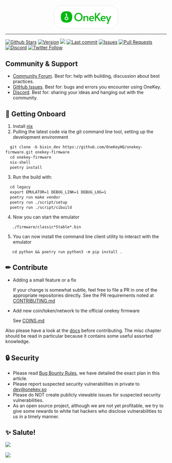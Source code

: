 <p align="center">
<img width="200" src="https://github.com/rayston92/graph_bed/blob/e3b2c938fc5b17d68531f69178908afb16266e6a/img/onekey_logo_badge_border.png?raw=trueg"/>
</p>

---

[![Github Stars](https://img.shields.io/github/stars/OneKeyHQ/firmware?t&logo=github&style=for-the-badge&labelColor=000)](https://github.com/OneKeyHQ/firmware/stargazers)
[![Version](https://img.shields.io/github/release/OneKeyHQ/firmware.svg?style=for-the-badge&labelColor=000)](https://github.com/OneKeyHQ/firmware/releases)
[![](https://img.shields.io/github/contributors-anon/OneKeyHQ/firmware?style=for-the-badge&labelColor=000)](https://github.com/OneKeyHQ/firmware/graphs/contributors)
[![Last commit](https://img.shields.io/github/last-commit/OneKeyHQ/firmware.svg?style=for-the-badge&labelColor=000)](https://github.com/OneKeyHQ/firmware/commits/onekey)
[![Issues](https://img.shields.io/github/issues-raw/OneKeyHQ/firmware.svg?style=for-the-badge&labelColor=000)](https://github.com/OneKeyHQ/firmware/issues?q=is%3Aissue+is%3Aopen)
[![Pull Requests](https://img.shields.io/github/issues-pr-raw/OneKeyHQ/firmware.svg?style=for-the-badge&labelColor=000)](https://github.com/OneKeyHQ/firmware/pulls?q=is%3Apr+is%3Aopen)
[![Discord](https://img.shields.io/discord/868309113942196295?style=for-the-badge&labelColor=000)](https://discord.gg/onekey)
[![Twitter Follow](https://img.shields.io/twitter/follow/OneKeyHQ?style=for-the-badge&labelColor=000)](https://twitter.com/OneKeyHQ)


## Community & Support

- [Community Forum](https://github.com/orgs/OneKeyHQ/discussions). Best for: help with building, discussion about best practices.
- [GitHub Issues](https://github.com/OneKeyHQ/firmware/issues). Best for: bugs and errors you encounter using OneKey.
- [Discord](https://discord.gg/onekey). Best for: sharing your ideas and hanging out with the community.


## 🚀 Getting Onboard

1. Install [nix](https://nixos.org/download.html)
2. Pulling the latest code via the git command line tool,  setting up the development environment

```
  git clone -b bixin_dev https://github.com/OneKeyHQ/onekey-firmware.git onekey-firmware
  cd onekey-firmware
  nix-shell
  poetry install
```

3. Run the build with:

```
  cd legacy
  export EMULATOR=1 DEBUG_LINK=1 DEBUG_LOG=1
  poetry run make vendor
  poetry run ./script/setup
  poetry run ./script/cibuild
```

4. Now you can start the emulator

```
   ./firmware/classic*Stable*.bin
```

5. You can now install the command line client utility to interact with the emulator

```
   cd python && poetry run python3 -m pip install .
```
## ✏ Contribute

- Adding a small feature or a fix

  If your change is somewhat subtle, feel free to file a PR in one of the appropriate repositories directly. See the PR requirements noted at [CONTRIBUTING.md](https://github.com/OneKeyHQ/firmware/blob/touch/docs/misc/contributing.md)

- Add new coin/token/network to the official onekey firmware

  See [COINS.md](https://github.com/OneKeyHQ/firmware/blob/touch/docs/misc/COINS.md)

Also please have a look at the [docs](https://github.com/OneKeyHQ/firmware/blob/touch/docs/SUMMARY.md) before contributing. The misc chapter should be read in particular because it contains some useful assorted knowledge.

## 🔒 Security

- Please read [Bug Bounty Rules](https://github.com/OneKeyHQ/app-monorepo/blob/onekey/docs/BUG_RULES.md), we have detailed the exact plan in this article.
- Please report suspected security vulnerabilities in private to dev@onekey.so
- Please do NOT create publicly viewable issues for suspected security vulnerabilities.
- As an open source project, although we are not yet profitable, we try to give some rewards to white hat hackers who disclose vulnerabilities to us in a timely manner.

## ✨ Salute!

[![](https://img.shields.io/github/contributors-anon/OneKeyHQ/firmware?style=for-the-badge&labelColor=000)](https://github.com/OneKeyHQ/firmware/graphs/contributors)

<a href="https://github.com/onekeyhq/firmware/graphs/contributors">
  <img src="https://contrib.rocks/image?repo=onekeyhq/firmware&max=240&columns=24"/>
</a>
